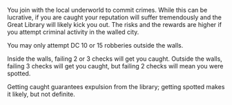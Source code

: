 You join with the local underworld to commit crimes. While this can be lucrative, if you are caught your reputation will suffer tremendously and the Great Library will likely kick you out. The risks and the rewards are higher if you attempt criminal activity in the walled city.
 
You may only attempt DC 10 or 15 robberies outside the walls.
 
Inside the walls, failing 2 or 3 checks will get you caught. Outside the walls, failing 3 checks will get you caught, but failing 2 checks will mean you were spotted.
 
Getting caught guarantees expulsion from the library; getting spotted makes it likely, but not definite.